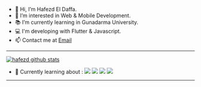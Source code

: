 - 👋 Hi, I’m Hafezd El Daffa.
- 👀 I’m interested in Web & Mobile Development.
- 📚 I’m currently learning in Gunadarma University.
- 💻 I'm developing with Flutter & Javascript.
- 📫 Contact me at [Email](mailto:hafezdeldaffa9@gmail.com)
---
[![hafezd github stats](https://github-readme-stats.vercel.app/api?username=hafezdeldaffa)](https://github.com/anuraghazra/github-readme-stats)
- 📑 Currently learning about : ![](https://img.shields.io/badge/Go-00ADD8?style=for-the-badge&logo=go&logoColor=white) ![](https://img.shields.io/badge/Node.js-43853D?style=for-the-badge&logo=node.js&logoColor=white) ![](https://img.shields.io/badge/Kotlin-0095D5?&style=for-the-badge&logo=kotlin&logoColor=white) ![](https://img.shields.io/badge/PHP-777BB4?style=for-the-badge&logo=php&logoColor=white)
---

<!---
hafezdeldaffa/hafezdeldaffa is a ✨ special ✨ repository because its `README.md` (this file) appears on your GitHub profile.
You can click the Preview link to take a look at your changes.
--->
